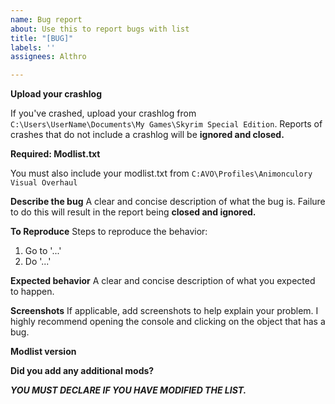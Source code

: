 ```yaml
---
name: Bug report
about: Use this to report bugs with list
title: "[BUG]"
labels: ''
assignees: Althro

---
```


**Upload your crashlog**

If you've crashed, upload your crashlog from `C:\Users\UserName\Documents\My Games\Skyrim Special Edition`. Reports of crashes that do not include a crashlog will be **ignored and closed.**

**Required: Modlist.txt**

You must also include your modlist.txt from `C:AVO\Profiles\Animonculory Visual Overhaul`

**Describe the bug**
A clear and concise description of what the bug is. Failure to do this will result in the report being **closed and ignored.**

**To Reproduce**
Steps to reproduce the behavior:

1. Go to '...'
2. Do '...'

**Expected behavior**
A clear and concise description of what you expected to happen.

**Screenshots**
If applicable, add screenshots to help explain your problem. I highly recommend opening the console and clicking on the object that has a bug.

**Modlist version**

**Did you add any additional mods?**

***YOU MUST DECLARE IF YOU HAVE MODIFIED THE LIST.***
